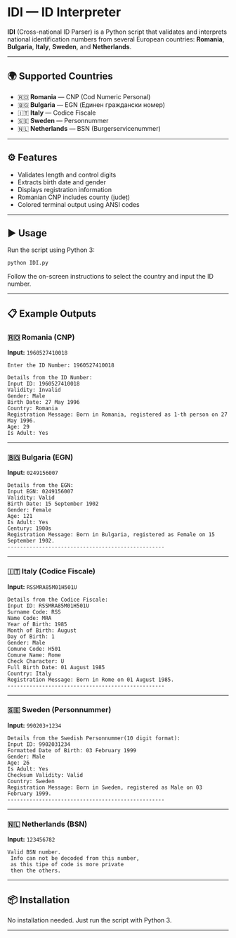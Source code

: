 # IDI — ID Interpreter

**IDI** (Cross-national ID Parser) is a Python script that validates and interprets national identification numbers from several European countries: **Romania**, **Bulgaria**, **Italy**, **Sweden**, and **Netherlands**.

---

## 🌍 Supported Countries

- 🇷🇴 **Romania** — CNP (Cod Numeric Personal)
- 🇧🇬 **Bulgaria** — EGN (Единен граждански номер)
- 🇮🇹 **Italy** — Codice Fiscale
- 🇸🇪 **Sweden** — Personnummer
- 🇳🇱 **Netherlands** — BSN (Burgerservicenummer)

---

## ⚙️ Features

- Validates length and control digits
- Extracts birth date and gender
- Displays registration information
- Romanian CNP includes county (județ)
- Colored terminal output using ANSI codes

---

## ▶️ Usage

Run the script using Python 3:

```bash
python IDI.py
```

Follow the on-screen instructions to select the country and input the ID number.

---

## 📋 Example Outputs

### 🇷🇴 Romania (CNP)

**Input:** `1960527410018`

```
Enter the ID Number: 1960527410018

Details from the ID Number:
Input ID: 1960527410018
Validity: Invalid
Gender: Male
Birth Date: 27 May 1996
Country: Romania
Registration Message: Born in Romania, registered as 1-th person on 27 May 1996.
Age: 29
Is Adult: Yes
```

---

### 🇧🇬 Bulgaria (EGN)

**Input:** `0249156007`

```
Details from the EGN:
Input EGN: 0249156007
Validity: Valid
Birth Date: 15 September 1902
Gender: Female
Age: 121
Is Adult: Yes
Century: 1900s
Registration Message: Born in Bulgaria, registered as Female on 15 September 1902.
--------------------------------------------------

```

---

### 🇮🇹 Italy (Codice Fiscale)

**Input:** `RSSMRA85M01H501U`

```
Details from the Codice Fiscale:
Input ID: RSSMRA85M01H501U
Surname Code: RSS
Name Code: MRA
Year of Birth: 1985
Month of Birth: August
Day of Birth: 1
Gender: Male
Comune Code: H501
Comune Name: Rome
Check Character: U
Full Birth Date: 01 August 1985
Country: Italy
Registration Message: Born in Rome on 01 August 1985.
--------------------------------------------------

```

---

### 🇸🇪 Sweden (Personnummer)

**Input:** `990203+1234`

```
Details from the Swedish Personnummer(10 digit format):
Input ID: 9902031234
Formatted Date of Birth: 03 February 1999
Gender: Male
Age: 26
Is Adult: Yes
Checksum Validity: Valid
Country: Sweden
Registration Message: Born in Sweden, registered as Male on 03 February 1999.
--------------------------------------------------

```

---

### 🇳🇱 Netherlands (BSN)

**Input:** `123456782`

```
Valid BSN number. 
 Info can not be decoded from this number, 
 as this tipe of code is more private 
 then the others.

```

---

## 📦 Installation

No installation needed. Just run the script with Python 3.

---




